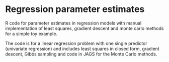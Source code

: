 # Regression parameter estimates
R code for parameter estimates in regression models with manual implementation of least squares, gradient descent and monte carlo methods for a simple toy example.

The code is for a linear regression problem with one single predictor (univariate regression) and includes least squares in closed form, gradient descent, Gibbs sampling and code in JAGS for the Monte Carlo methods.
